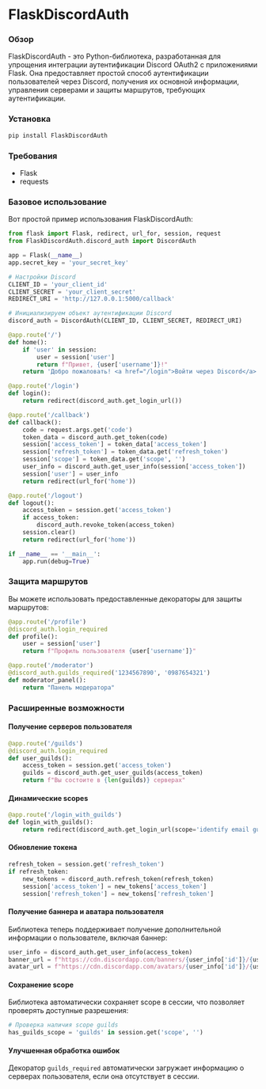 # FlaskDiscordAuth

### Обзор

FlaskDiscordAuth - это Python-библиотека, разработанная для упрощения интеграции аутентификации Discord OAuth2 с приложениями Flask. Она предоставляет простой способ аутентификации пользователей через Discord, получения их основной информации, управления серверами и защиты маршрутов, требующих аутентификации.

### Установка

```bash
pip install FlaskDiscordAuth
```

### Требования

- Flask
- requests

### Базовое использование

Вот простой пример использования FlaskDiscordAuth:

```python
from flask import Flask, redirect, url_for, session, request
from FlaskDiscordAuth.discord_auth import DiscordAuth

app = Flask(__name__)
app.secret_key = 'your_secret_key'

# Настройки Discord
CLIENT_ID = 'your_client_id'
CLIENT_SECRET = 'your_client_secret'
REDIRECT_URI = 'http://127.0.0.1:5000/callback'

# Инициализируем объект аутентификации Discord
discord_auth = DiscordAuth(CLIENT_ID, CLIENT_SECRET, REDIRECT_URI)

@app.route('/')
def home():
    if 'user' in session:
        user = session['user']
        return f"Привет, {user['username']}!"
    return 'Добро пожаловать! <a href="/login">Войти через Discord</a>'

@app.route('/login')
def login():
    return redirect(discord_auth.get_login_url())

@app.route('/callback')
def callback():
    code = request.args.get('code')
    token_data = discord_auth.get_token(code)
    session['access_token'] = token_data['access_token']
    session['refresh_token'] = token_data.get('refresh_token')
    session['scope'] = token_data.get('scope', '')
    user_info = discord_auth.get_user_info(session['access_token'])
    session['user'] = user_info
    return redirect(url_for('home'))

@app.route('/logout')
def logout():
    access_token = session.get('access_token')
    if access_token:
        discord_auth.revoke_token(access_token)
    session.clear()
    return redirect(url_for('home'))

if __name__ == '__main__':
    app.run(debug=True)
```

### Защита маршрутов

Вы можете использовать предоставленные декораторы для защиты маршрутов:

```python
@app.route('/profile')
@discord_auth.login_required
def profile():
    user = session['user']
    return f"Профиль пользователя {user['username']}"

@app.route('/moderator')
@discord_auth.guilds_required('1234567890', '0987654321')
def moderator_panel():
    return "Панель модератора"
```

### Расширенные возможности

#### Получение серверов пользователя

```python
@app.route('/guilds')
@discord_auth.login_required
def user_guilds():
    access_token = session.get('access_token')
    guilds = discord_auth.get_user_guilds(access_token)
    return f"Вы состоите в {len(guilds)} серверах"
```

#### Динамические scopes

```python
@app.route('/login_with_guilds')
def login_with_guilds():
    return redirect(discord_auth.get_login_url(scope='identify email guilds'))
```

#### Обновление токена

```python
refresh_token = session.get('refresh_token')
if refresh_token:
    new_tokens = discord_auth.refresh_token(refresh_token)
    session['access_token'] = new_tokens['access_token']
    session['refresh_token'] = new_tokens['refresh_token']
```

#### Получение баннера и аватара пользователя

Библиотека теперь поддерживает получение дополнительной информации о пользователе, включая баннер:

```python
user_info = discord_auth.get_user_info(access_token)
banner_url = f"https://cdn.discordapp.com/banners/{user_info['id']}/{user_info['banner']}.png" if user_info.get('banner') else None
avatar_url = f"https://cdn.discordapp.com/avatars/{user_info['id']}/{user_info['avatar']}.png" if user_info.get('avatar') else None
```

#### Сохранение scope

Библиотека автоматически сохраняет scope в сессии, что позволяет проверять доступные разрешения:

```python
# Проверка наличия scope guilds
has_guilds_scope = 'guilds' in session.get('scope', '')
```

#### Улучшенная обработка ошибок

Декоратор `guilds_required` автоматически загружает информацию о серверах пользователя, если она отсутствует в сессии.